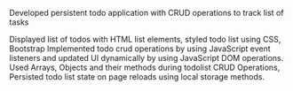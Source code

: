 Developed persistent todo application with CRUD operations to track list of tasks

Displayed list of todos with HTML list elements, styled todo list using CSS, Bootstrap
Implemented todo crud operations by using JavaScript event listeners and updated UI dynamically by using JavaScript DOM operations.
Used Arrays, Objects and their methods during todolist CRUD Operations, Persisted todo list state on page reloads using local storage methods.
